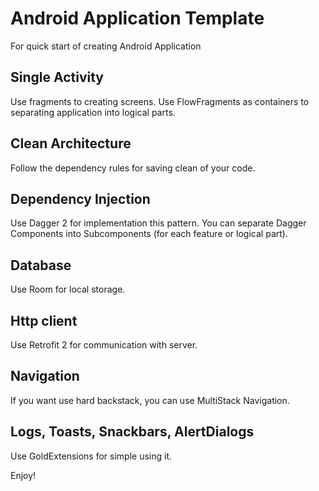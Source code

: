 # Android Application Template

For quick start of creating Android Application

## Single Activity

Use fragments to creating screens. Use FlowFragments as containers to separating application into logical parts.

## Clean Architecture

Follow the dependency rules for saving clean of your code.

## Dependency Injection

Use Dagger 2 for implementation this pattern. You can separate Dagger Components into Subcomponents (for each feature or logical part).

## Database

Use Room for local storage.

## Http client

Use Retrofit 2 for communication with server.

## Navigation

If you want use hard backstack, you can use MultiStack Navigation.

## Logs, Toasts, Snackbars, AlertDialogs

Use GoldExtensions for simple using it.

Enjoy!
